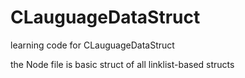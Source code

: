 # CLauguageDataStruct
learning code for CLauguageDataStruct


the Node file is basic struct of all linklist-based structs
